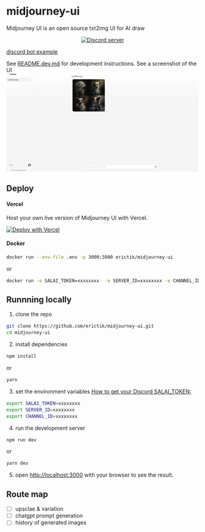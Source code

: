 # midjourney-ui

Midjourney UI is an open source txt2img UI for AI draw
<div align="center">
	<p>
		<a href="https://discord.gg/GavuGHQbV4"><img src="https://img.shields.io/discord/1082500871478329374?color=5865F2&logo=discord&logoColor=white" alt="Discord server" /></a>
	</p>
</div>

[discord bot example](https://github.com/erictik/midjourney-discord-wrapper/)

See [README.dev.md](README.dev.md) for development instructions.
See a screenshot of the UI 
![screenshot](images/Screenshot.png)

## Deploy 
#### Vercel
Host your own live version of Midjourney UI with Vercel.

[![Deploy with Vercel](https://vercel.com/button)](https://vercel.com/new/clone?repository-url=https%3A%2F%2Fgithub.com%2Ferictik%2Fmidjourney-ui)

#### Docker

```bash
docker run --env-file .env -p 3000:3000 erictik/midjourney-ui
```
or
```bash
docker run -e SALAI_TOKEN=xxxxxxxx  -e SERVER_ID=xxxxxxxx -e CHANNEL_ID=xxxxxxxx -p 3000:3000 erictik/midjourney-ui
```

## Runnning locally
1. clone the repo
```bash
git clone https://github.com/erictik/midjourney-ui.git
cd midjourney-ui
```
2. install dependencies
```bash
npm install
```
or
```bash
yarn 
```
3. set the environment variables [How to get your Discord SALAI_TOKEN:](https://www.androidauthority.com/get-discord-token-3149920/)
```bash
export SALAI_TOKEN=xxxxxxxx
export SERVER_ID=xxxxxxxx
export CHANNEL_ID=xxxxxxxx
```
4. run the development server
```bash
npm run dev
```
or
```bash
yarn dev
```
5. open [http://localhost:3000](http://localhost:3000) with your browser to see the result.

## Route map
- [ ] upsclae & variation
- [ ] chatgpt prompt generation
- [ ] history of generated images
